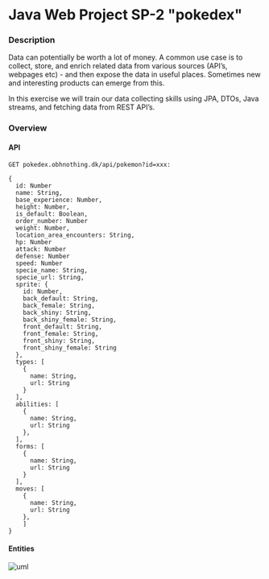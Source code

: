 # Java Web Project SP-2 "pokedex"

### Description

Data can potentially be worth a lot of money. A common use case is to collect, store, and enrich related data from various sources (API’s, webpages etc) - and then expose the data in useful places. Sometimes new and interesting products can emerge from this.

In this exercise we will train our data collecting skills using JPA, DTOs, Java streams, and fetching data from REST API’s.

### Overview

#### API

```GET pokedex.obhnothing.dk/api/pokemon?id=xxx:```

```
{
  id: Number
  name: String,
  base_experience: Number,
  height: Number,
  is_default: Boolean,
  order_number: Number
  weight: Number,
  location_area_encounters: String,
  hp: Number
  attack: Number
  defense: Number
  speed: Number
  specie_name: String,
  specie_url: String,
  sprite: {
    id: Number,
    back_default: String,
    back_female: String,
    back_shiny: String,
    back_shiny_female: String,
    front_default: String,
    front_female: String,
    front_shiny: String,
    front_shiny_female: String
  },
  types: [
    {
      name: String,
      url: String
    }
  ],
  abilities: [
    {
      name: String,
      url: String
    },
  ],
  forms: [
    {
      name: String,
      url: String
    }
  ],
  moves: [
    {
      name: String,
      url: String
    },
    ]
}
```

#### Entities

![uml](https://github.com/Oskar123456/sp-2-pokedex/blob/master/report/ERD.png?raw=true)

